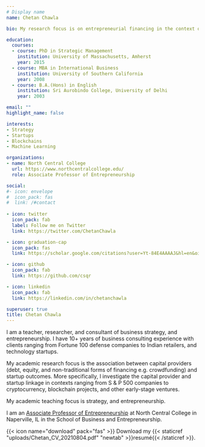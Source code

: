 ```yaml
---
# Display name
name: Chetan Chawla

bio: My research focus is on entrepreneurial financing in the context of blockchain projects.

education:
  courses:
  - course: PhD in Strategic Management
    institution: University of Massachusetts, Amherst
    year: 2015
  - course: MBA in International Business
    institution: University of Southern California
    year: 2008
  - course: B.A.(Hons) in English
    institution: Sri Aurobindo College, University of Delhi
    year: 2003

email: ""
highlight_name: false

interests:
- Strategy
- Startups
- Blockchains
- Machine Learning 

organizations:
- name: North Central College
  url: https://www.northcentralcollege.edu/
  role: Associate Professor of Entrepreneurship

social:
#- icon: envelope
#  icon_pack: fas
#  link: /#contact
  
- icon: twitter
  icon_pack: fab
  label: Follow me on Twitter
  link: https://twitter.com/ChetanChawla

- icon: graduation-cap
  icon_pack: fas
  link: https://scholar.google.com/citations?user=Yt-84E4AAAAJ&hl=en&oi=ao

- icon: github
  icon_pack: fab
  link: https://github.com/csqr

- icon: linkedin
  icon_pack: fab
  link: https://linkedin.com/in/chetanchawla

superuser: true
title: Chetan Chawla
---
```


I am a teacher, researcher, and consultant of business strategy, and entrepreneurship. I have 10+ years of business consulting experience with clients ranging from Fortune 100 defense companies to Indian retailers, and technology startups.

My academic research focus is the association between capital providers (debt, equity, and non-traditional forms of financing e.g. crowdfunding) and startup outcomes. More specifically, I investigate the capital provider and startup linkage in contexts ranging from S & P 500 companies to cryptocurrency, blockchain projects, and other early-stage ventures.

My academic teaching focus is strategy, and entrepreneurship.

I am an [Associate Professor of Entrepreneurship](https://www.northcentralcollege.edu/profile/cchawla) at North Central College in Naperville, IL in the School of Business and Entrepreneurship. 

{{< icon name="download" pack="fas" >}} Download my {{< staticref "uploads/Chetan_CV_20210804.pdf" "newtab" >}}resumé{{< /staticref >}}.
